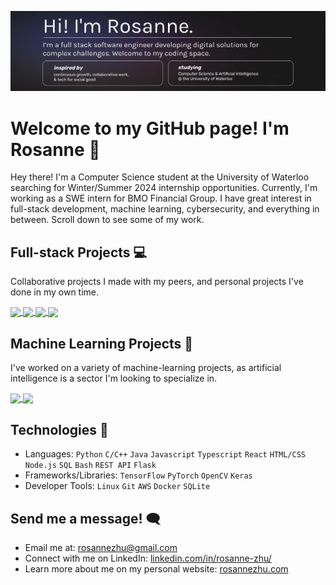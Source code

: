 [![website](display.svg "website")](https://rosannezhu.com)
# Welcome to my GitHub page! I'm Rosanne 👋
Hey there! I'm a Computer Science student at the University of Waterloo searching for Winter/Summer 2024 internship opportunities. Currently, I'm working as a SWE intern for BMO Financial Group.
I have great interest in full-stack development, machine learning, cybersecurity, and everything in between. Scroll down to see some of my work.

## Full-stack Projects 💻
Collaborative projects I made with my peers, and personal projects I've done in my own time.
<br/>
  <p>
    <a href="https://github.com/roskzhu/CareCompanion">
      <img align="center" src="https://github-readme-stats.vercel.app/api/pin/?username=roskzhu&repo=CareCompanion&theme=aura"/>
    </a>    
    <a href="https://github.com/roskzhu/iSpy">
      <img align="center" src="https://github-readme-stats.vercel.app/api/pin/?username=roskzhu&repo=iSpy&theme=aura"/>
    </a>
    <a href="https://github.com/roskzhu/CollaboraCart">
      <img align="center" src="https://github-readme-stats.vercel.app/api/pin/?username=roskzhu&repo=CollaboraCart&theme=aura"/>
    </a>
    <a href="https://github.com/roskzhu/FridgeSmart">
      <img align="center" src="https://github-readme-stats.vercel.app/api/pin/?username=roskzhu&repo=FridgeSmart&theme=aura"/>
    </a>
  </p>

</details>

## Machine Learning Projects 🧠
I've worked on a variety of machine-learning projects, as artificial intelligence is a sector I'm looking to specialize in. 
<br/>
  <p>
    <a href="https://github.com/roskzhu/AutonomyBootcamp">
      <img align="center" src="https://github-readme-stats-git-masterrstaa-rickstaa.vercel.app/api/pin/?username=roskzhu&repo=AutonomyBootcamp&theme=aura&show_owner=true"/>
    </a>
      <a href="https://github.com/roskzhu/IntactChallenge">
      <img align="center" src="https://github-readme-stats-git-masterrstaa-rickstaa.vercel.app/api/pin/?username=roskzhu&repo=IntactChallenge&theme=aura&show_owner=true"/>
    </a>
  </p>

</details>

## Technologies 🔧
* Languages: `Python` `C/C++` `Java` `Javascript` `Typescript` `React` `HTML/CSS` `Node.js` `SQL`  `Bash` `REST API` `Flask`
* Frameworks/Libraries: `TensorFlow` `PyTorch` `OpenCV` `Keras`
* Developer Tools: `Linux` `Git` `AWS` `Docker` `SQLite`

## Send me a message! 🗨️
* Email me at: rosannezhu@gmail.com
* Connect with me on LinkedIn: [linkedin.com/in/rosanne-zhu/](https://www.linkedin.com/in/rosanne-zhu/)
* Learn more about me on my personal website: [rosannezhu.com](https://rosannezhu.com/)

